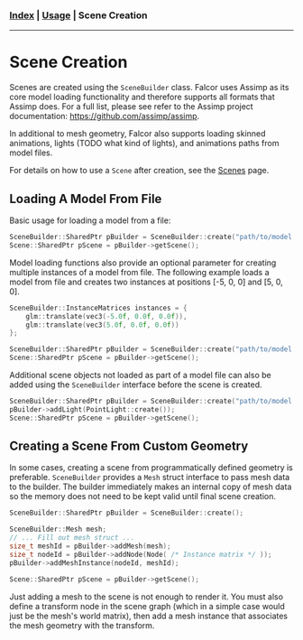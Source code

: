 ### [Index](../index.md) | [Usage](./index.md) | Scene Creation

--------

# Scene Creation

Scenes are created using the `SceneBuilder` class. Falcor uses Assimp as its core model loading functionality and therefore supports all formats that Assimp does. For a full list, please see refer to the Assimp project documentation: https://github.com/assimp/assimp.

In additional to mesh geometry, Falcor also supports loading skinned animations, lights (TODO what kind of lights), and animations paths from model files.

For details on how to use a `Scene` after creation, see the [Scenes](./Scenes.md) page.

## Loading A Model From File
Basic usage for loading a model from a file:
```c++
SceneBuilder::SharedPtr pBuilder = SceneBuilder::create("path/to/model.file");
Scene::SharedPtr pScene = pBuilder->getScene();
```

Model loading functions also provide an optional parameter for creating multiple instances of a model from file. The following example loads a model from file and creates two instances at positions [-5, 0, 0] and [5, 0, 0].
```c++
SceneBuilder::InstanceMatrices instances = {
    glm::translate(vec3(-5.0f, 0.0f, 0.0f)), 
    glm::translate(vec3(5.0f, 0.0f, 0.0f))
};

SceneBuilder::SharedPtr pBuilder = SceneBuilder::create("path/to/model.file", SceneBuilder::Flags::Default. instances);
Scene::SharedPtr pScene = pBuilder->getScene();
```

Additional scene objects not loaded as part of a model file can also be added using the `SceneBuilder` interface before the scene is created.
```c++
SceneBuilder::SharedPtr pBuilder = SceneBuilder::create("path/to/model.file");
pBuilder->addLight(PointLight::create());
Scene::SharedPtr pScene = pBuilder->getScene();
```

## Creating a Scene From Custom Geometry
In some cases, creating a scene from programmatically defined geometry is preferable. `SceneBuilder` provides a `Mesh` struct interface to pass mesh data to the builder. The builder immediately makes an internal copy of mesh data so the memory does not need to be kept valid until final scene creation.
```c++
SceneBuilder::SharedPtr pBuilder = SceneBuilder::create();

SceneBuilder::Mesh mesh;
// ... Fill out mesh struct ...
size_t meshId = pBuilder->addMesh(mesh);
size_t nodeId = pBuilder->addNode(Node( /* Instance matrix */ ));
pBuilder->addMeshInstance(nodeId, meshId);

Scene::SharedPtr pScene = pBuilder->getScene();
```

Just adding a mesh to the scene is not enough to render it. You must also define a transform node in the scene graph (which in a simple case would just be the mesh's world matrix), then add a mesh instance that associates the mesh geometry with the transform.
